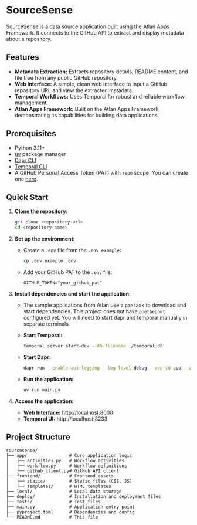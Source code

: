 # SourceSense

SourceSense is a data source application built using the Atlan Apps Framework. It connects to the GitHub API to extract and display metadata about a repository.

## Features

- **Metadata Extraction:** Extracts repository details, README content, and file tree from any public GitHub repository.
- **Web Interface:** A simple, clean web interface to input a GitHub repository URL and view the extracted metadata.
- **Temporal Workflows:** Uses Temporal for robust and reliable workflow management.
- **Atlan Apps Framework:** Built on the Atlan Apps Framework, demonstrating its capabilities for building data applications.

## Prerequisites

- Python 3.11+
- [uv](https://docs.astral.sh/uv/) package manager
- [Dapr CLI](https://docs.dapr.io/getting-started/install-dapr-cli/)
- [Temporal CLI](https://docs.temporal.io/cli)
- A GitHub Personal Access Token (PAT) with `repo` scope. You can create one [here](https://github.com/settings/tokens).

## Quick Start

1. **Clone the repository:**
   ```bash
   git clone <repository-url>
   cd <repository-name>
   ```

2. **Set up the environment:**
   - Create a `.env` file from the `.env.example`:
     ```bash
     cp .env.example .env
     ```
   - Add your GitHub PAT to the `.env` file:
     ```
     GITHUB_TOKEN="your_github_pat"
     ```

3. **Install dependencies and start the application:**
   - The sample applications from Atlan use a `poe` task to download and start dependencies. This project does not have `poethepoet` configured yet. You will need to start dapr and temporal manually in separate terminals.

   - **Start Temporal:**
     ```bash
     temporal server start-dev --db-filename ./temporal.db
     ```

   - **Start Dapr:**
     ```bash
     dapr run --enable-api-logging --log-level debug --app-id app --app-port 3000 --dapr-http-port 3500 --dapr-grpc-port 50001 --dapr-http-max-request-size 1024
     ```

   - **Run the application:**
     ```bash
     uv run main.py
     ```

4. **Access the application:**
   - **Web Interface:** http://localhost:8000
   - **Temporal UI:** http://localhost:8233

## Project Structure

```
sourcesense/
├── app/                # Core application logic
│   ├── activities.py   # Workflow activities
│   ├── workflow.py     # Workflow definitions
│   └── github_client.py# GitHub API client
├── frontend/           # Frontend assets
│   ├── static/         # Static files (CSS, JS)
│   └── templates/      # HTML templates
├── local/              # Local data storage
├── deploy/             # Installation and deployment files
├── tests/              # Test files
├── main.py             # Application entry point
├── pyproject.toml      # Dependencies and config
└── README.md           # This file
```
